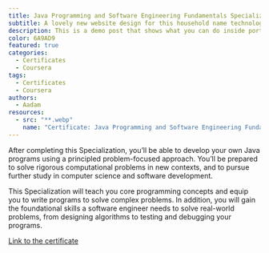 ```yaml
---
title: Java Programming and Software Engineering Fundamentals Specialization
subtitle: A lovely new website design for this household name technology company.
description: This is a demo post that shows what you can do inside portfolio and blog posts. We’ve included everything you need to create engaging posts and case studies to show off your work in a beautiful way.
color: 6A9AD9
featured: true
categories:
  - Certificates
  - Coursera
tags:
  - Certificates
  - Coursera
authors:
  - Aadam
resources:
  - src: "**.webp"
    name: "Certificate: Java Programming and Software Engineering Fundamentals Specialization"
---
```


After completing this Specialization, you’ll be able to develop your own Java programs using a principled problem-focused approach. You’ll be prepared to solve rigorous computational problems in new contexts, and to pursue further study in computer science and software development.

This Specialization will teach you core programming concepts and equip you to write programs to solve complex problems. In addition, you will gain the foundational skills a software engineer needs to solve real-world problems, from designing algorithms to testing and debugging your programs.

[Link to the certificate](https://www.coursera.org/account/accomplishments/specialization/certificate/M6D4V4SVAAQK)
